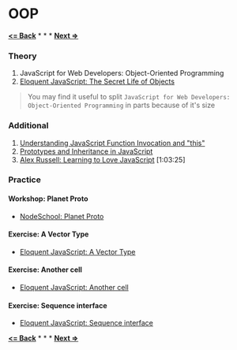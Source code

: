 # OOP

**[<= Back](../04-high-order-functions/high-order-functions.md)**		*	*	*	**[Next =>](../06-project-elife/project-elife.md)**

### Theory

1. JavaScript for Web Developers: Object-Oriented Programming
1. [Eloquent JavaScript: The Secret Life of Objects](http://eloquentjavascript.net/06_object.html)

> You may find it useful to split `JavaScript for Web Developers: Object-Oriented Programming` in parts because of it's size

### Additional

1. [Understanding JavaScript Function Invocation and "this"](http://yehudakatz.com/2011/08/11/understanding-javascript-function-invocation-and-this/)
1. [Prototypes and Inheritance in JavaScript](https://msdn.microsoft.com/en-us/magazine/ff852808.aspx)
1. [Alex Russell: Learning to Love JavaScript](https://www.youtube.com/watch?v=seX7jYI96GE) [1:03:25]

### Practice

#### Workshop: Planet Proto

* [NodeSchool: Planet Proto](https://github.com/sporto/planetproto)

#### Exercise: A Vector Type
 
* [Eloquent JavaScript: A Vector Type](http://eloquentjavascript.net/06_object.html#h_zO8FRQBMAy)
 
#### Exercise: Another cell
 
* [Eloquent JavaScript: Another cell](http://eloquentjavascript.net/06_object.html#h_nLNNevzcF7)
 
#### Exercise: Sequence interface
 
* [Eloquent JavaScript: Sequence interface](http://eloquentjavascript.net/06_object.html#h_a0w19Kx5iq)

**[<= Back](../04-high-order-functions/high-order-functions.md)**		*	*	*	**[Next =>](../06-project-elife/project-elife.md)**